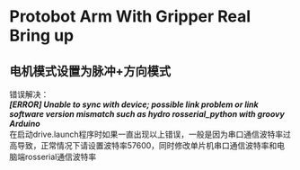 # Protobot Arm With Gripper Real Bring up   
## 电机模式设置为脉冲+方向模式   
错误解决：  
***[ERROR] Unable to sync with device; possible link problem or link software version mismatch such as hydro rosserial_python with groovy Arduino***   
在启动drive.launch程序时如果一直出现以上错误，一般是因为串口通信波特率过高导致，正常情况下请设置波特率57600，同时修改单片机串口通信波特率和电脑端rosserial通信波特率   
